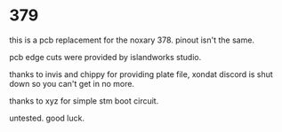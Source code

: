# 379

this is a pcb replacement for the noxary 378. pinout isn't the same.

pcb edge cuts were provided by islandworks studio.

thanks to invis and chippy for providing plate file, xondat discord is shut down so you can't get in no more.

thanks to xyz for simple stm boot circuit.

untested. good luck.
